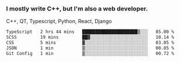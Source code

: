<h3>I mostly write C++, but I'm also a web developer.</h3>
<p>C++, QT, Typescript, Python, React, Django</p>

<!--START_SECTION:waka-->

```txt
TypeScript   2 hrs 44 mins   █████████████████████▒░░░   85.00 %
SCSS         19 mins         ██▓░░░░░░░░░░░░░░░░░░░░░░   10.14 %
CSS          5 mins          ▓░░░░░░░░░░░░░░░░░░░░░░░░   03.05 %
JSON         1 min           ▒░░░░░░░░░░░░░░░░░░░░░░░░   00.85 %
Git Config   1 min           ▒░░░░░░░░░░░░░░░░░░░░░░░░   00.72 %
```

<!--END_SECTION:waka-->
